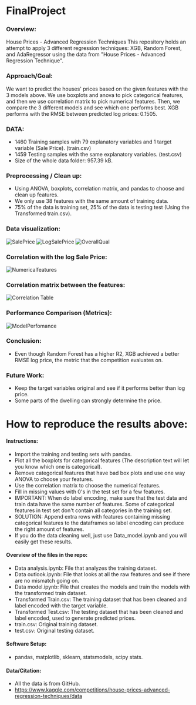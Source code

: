 # FinalProject
### Overview:
House Prices - Advanced Regression Techniques
This repository holds an attempt to apply 3 different regression techniques: XGB, Random Forest, and AdaRegressor using the data from "House Prices - Advanced Regression Technique".

### Approach/Goal:
We want to predict the houses' prices based on the given features with the 3 models above.
We use boxplots and anova to pick categorical features, and then we use correlation matrix to pick numerical features. Then, we compare the 3 different models and see which one performs best. XGB performs with the RMSE between predicted log prices: 0.1505.

### DATA:
- 1460 Training samples with 79 explanatory variables and 1 target variable (Sale Price). (train.csv)
- 1459 Testing samples with the same explanatory variables. (test.csv)
- Size of the whole data folder: 957.39 kB.

### Preprocessing / Clean up:
- Using ANOVA, boxplots, correlation matrix, and pandas to choose and clean up features.
- We only use 38 features with the same amount of training data.
- 75% of the data is training set, 25% of the data is testing test (Using the Transformed train.csv).

### Data visualization:
![SalePrice](https://user-images.githubusercontent.com/89664955/167196474-3d4d3ec8-1f08-45f9-98c8-245f59f7c0eb.JPG)
![LogSalePrice](https://user-images.githubusercontent.com/89664955/167196562-2810292d-b667-49d8-912f-e6035f4e8746.JPG)
![OverallQual](https://user-images.githubusercontent.com/89664955/167196664-6d0e0c69-e95e-4266-91ff-a633f5dcf2ad.JPG)

### Correlation with the log Sale Price:
![Numericalfeatures](https://user-images.githubusercontent.com/89664955/167196792-50a71a1e-08b0-484d-af76-52bfa0d3078a.JPG)

### Correlation matrix between the features:
![Correlation Table](https://user-images.githubusercontent.com/89664955/167196852-65226ccd-3ab9-4495-8bc8-81b4d4ca97d6.JPG)

### Performance Comparison (Metrics):
![ModelPerfomance](https://user-images.githubusercontent.com/89664955/167196943-6c248950-8dc9-419b-aca6-e48f0e60004c.JPG)

### Conclusion:
- Even though Random Forest has a higher R2, XGB achieved a better RMSE log price, the metric that the competition evaluates on.

### Future Work:
- Keep the target variables original and see if it performs better than log price.
- Some parts of the dwelling can strongly determine the price.

# How to reproduce the results above:
#### Instructions: 
- Import the training and testing sets with pandas.
- Plot all the boxplots for categorical features (The description text will let you know which one is categorical).
- Remove categorical features that have bad box plots and use one way ANOVA to choose your features.
- Use the correlation matrix to choose the numerical features.
- Fill in missing values with 0's in the test set for a few features.
- IMPORTANT: When do label encoding, make sure that the test data and train data have the same number of features. Some of categorical features in test set don't contain all categories in the training set. 
- SOLUTION: Append extra rows with features containing missing categorical features to the dataframes so label encoding can produce the right amount of features.
- If you do the data cleaning well, just use Data_model.ipynb and you will easily get these results.

#### Overview of the files in the repo:
- Data analysis.ipynb: File that analyzes the training dataset.
- Data outlook.ipynb: File that looks at all the raw features and see if there are no mismatch going on.
- Data model.ipynb: File that creates the models and train the models with the transformed train dataset.
- Transformed Train.csv: The training dataset that has been cleaned and label encoded with the target variable.
- Transformed Test.csv: The testing dataset that has been cleaned and label encoded, used to generate predicted prices.
- train.csv: Original training dataset.
- test.csv: Original testing dataset. 

#### Software Setup:
- pandas, matplotlib, sklearn, statsmodels, scipy stats.

#### Data/Citation:
- All the data is from GitHub.
- https://www.kaggle.com/competitions/house-prices-advanced-regression-techniques/data

